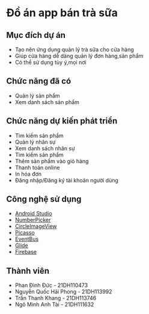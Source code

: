 # Đồ án app bán trà sữa
## Mục đích dự án
- Tạo nên ứng dụng quản lý trà sữa cho cửa hàng
- Giúp cửa hàng dễ dàng quản lý đơn hàng,sản phẩm
- Có thể sử dụng tùy ý,mọi nơi

## Chức năng đã có
- Quản lý sản phẩm
- Xem danh sách sản phẩm

## Chức năng dự kiến phát triển
- Tìm kiếm sản phẩm
- Quản lý nhân sự
- Xem danh sách nhân sự
- Tìm kiếm sản phẩm
- Thêm sản phẩm vào giỏ hàng
- Thanh toán online
- In hóa đơn
- Đăng nhập/Đăng ký tài khoản người dùng

## Công nghệ sử dụng
- [Android Studio](https://developer.android.com/studio)
- [NumberPicker](https://github.com/travijuu/NumberPicker)
- [CircleImageView](https://github.com/hdodenhof/CircleImageView)
- [Picasso](https://github.com/square/picasso)
- [EventBus](https://github.com/greenrobot/EventBus)
- [Glide](https://github.com/bumptech/glide)
- [Firebase](https://console.firebase.google.com/u/0/)

## Thành viên
- Phan Đình Đức - 21DH110473
- Nguyễn Quốc Hải Phong - 21DH113992
- Trần Thanh Khang - 21DH113746
- Ngô Minh Anh Tài - 21DH111632


